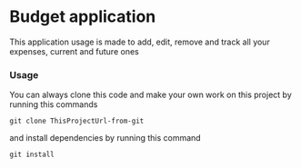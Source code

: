 # Budget application

This application usage is made to add, edit, remove and track
all your expenses, current and future ones

### Usage

You can always clone this code and make your own work on this
project by running this commands

```
git clone ThisProjectUrl-from-git
```

and install dependencies by running this command

```
git install
```
